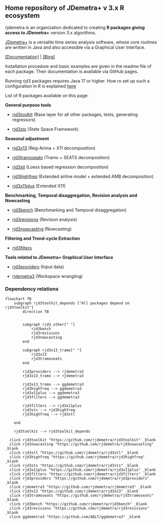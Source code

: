 ## Home repository of JDemetra+ v 3.x R ecosystem
<!--

**Here are some ideas to get you started:**

🙋‍♀️ A short introduction - what is your organization all about?
🌈 Contribution guidelines - how can the community get involved?
👩‍💻 Useful resources - where can the community find your docs? Is there anything else the community should know?
🍿 Fun facts - what does your team eat for breakfast?
🧙 Remember, you can do mighty things with the power of [Markdown](https://docs.github.com/github/writing-on-github/getting-started-with-writing-and-formatting-on-github/basic-writing-and-formatting-syntax)
-->

rjdemetra is an organization dedicated to creating **R packages giving access to JDemetra+** version 3.x algorithms. 

[JDemetra+](https://github.com/jdemetra) is a versatile time series analysis software, whose core routines are written in Java and also accessible via a Graphical User Interface.

[[Documentation]](https://jdemetra-new-documentation.netlify.app/) | [[Blog]](https://jdemetra-universe-blog.netlify.app/)

Installation procedure and basic examples are given in the readme file of each package. Their documentation is available via GitHub pages.

Running rjd3 packages requires Java 17 or higher. How ro set up such a configuration in R is explained [here](https://jdemetra-new-documentation.netlify.app/#installing-the-software) 

List of R packages available on this page: 

**General purpose tools**

- [rjd3toolkit](https://github.com/rjdemetra/rjd3toolkit) (Base layer for all other packages,
tests, generating regressors)

- [rjd3sts](https://github.com/rjdemetra/rjd3sts) (State Space Framework)

**Seasonal adjustment**

- [rjd3x13](https://github.com/rjdemetra/rjd3x13) (Reg-Arima + X11 decomposition)

- [rjd3tramoseats](https://github.com/rjdemetra/rjd3tramoseats) (Tramo + SEATS decomposition)

- [rjd3stl](https://github.com/rjdemetra/rjd3stl) (Loess based regression decomposition)

- [rjd3highfreq](https://github.com/rjdemetra/rjd3highfreq) (Extended airline model + extended AMB decomposition)

- [rjd3x11plus](https://github.com/rjdemetra/rjd3x11plus) (Extended X11)
    
**Benchmarking, Temporal disaggregation, Revision analysis and Nowcasting**

- [rjd3bench](https://github.com/rjdemetra/rjd3bench) (Benchmarking and Temporal disaggregation)

- [rjd3revisions](https://github.com/rjdemetra/rjd3revision) (Revision analysis)

- [rjd3nowcasting](https://github.com/rjdemetra/rjd3nowcating) (Nowcasting)
    
**Filtering and Trend-cycle Extraction**

- [rjd3filters](https://github.com/rjdemetra/rjd3filters)
    
**Tools related to JDemetra+ Graphical User Interface**

- [rjd3providers](https://github.com/rjdemetra/rjd3providers) (Input data)

- [rjdemetra3](https://github.com/rjdemetra/rjdemetra3) (Workspace wrangling)


### Dependency relations 

```mermaid
flowchart TB
    subgraph rjd3toolkit_depends ["All packages depend on rjd3toolkit"]
        direction TB


        subgraph rjd3_other[" "]
            rjd3bench
            rjd3revisions
            rjd3nowcasting
        end
        
        subgraph rjd3x13_tramo[" "]
            rjd3x13
            rjd3tramoseats
        end

        rjd3providers --> rjdemetra3
        rjd3x13_tramo --> rjdemetra3

        rjd3x13_tramo --> ggdemetra3
        rjd3highfreq --> ggdemetra3
        rjd3x11plus --> ggdemetra3
        rjd3filters --> ggdemetra3
        
        rjd3filters --> rjd3x11plus
        rjd3sts --> rjd3highfreq
        rjd3highfreq --> rjd3stl

    end

    rjd3toolkit --> rjd3toolkit_depends

  click rjd3toolkit "https://github.com/rjdemetra/rjd3toolkit" _blank
  click rjd3nowcasting "https://github.com/rjdemetra/rjd3nowcasting" _blank
  click rjd3stl "https://github.com/rjdemetra/rjd3stl" _blank
  click rjd3highfreq "https://github.com/rjdemetra/rjd3highfreq" _blank
  click rjd3sts "https://github.com/rjdemetra/rjd3sts" _blank
  click rjd3x11plus "https://github.com/rjdemetra/rjd3x11plus" _blank
  click rjd3filters "https://github.com/rjdemetra/rjd3filters" _blank
  click rjd3providers "https://github.com/rjdemetra/rjd3providers" _blank
  click rjdemetra3 "https://github.com/rjdemetra/rjdemetra3" _blank
  click rjd3x13 "https://github.com/rjdemetra/rjd3x13" _blank
  click rjd3tramoseats "https://github.com/rjdemetra/rjd3tramoseats" _blank
  click rjd3bench "https://github.com/rjdemetra/rjd3bench" _blank
  click rjd3revisions "https://github.com/rjdemetra/rjd3revisions" _blank
  click ggdemetra3 "https://github.com/AQLT/ggdemetra3" _blank
```

